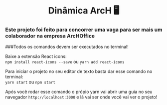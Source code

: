 <h1 align="center">Dinâmica ArcH 🖥</h1>

<h3>Este projeto foi feito para concorrer uma vaga para ser mais um colaborador na empresa ArcHOffice</h3>

###Todos os comandos devem ser executados no terminal!

Baixe a extensão React icons: <br>
`npm install react-icons --save` ou `yarn add react-icons`

Para iniciar o projeto no seu editor de texto basta dar esse comando no terminal:<br>
`yarn start` ou `npm start`

Após você rodar esse comando o própio yarn vai abrir uma guia no seu navegador `http://localhost:3000` e lá vai ser onde você vai ver o projeto!


